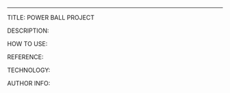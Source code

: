 ***

TITLE: POWER BALL PROJECT




DESCRIPTION:

HOW TO USE:

REFERENCE:

TECHNOLOGY:


AUTHOR INFO:


